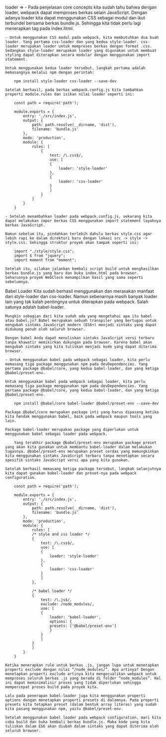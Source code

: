 loader => 
    - Pada penjelasan core concepts kita sudah tahu bahwa dengan loader, webpack dapat memproses berkas selain JavaScript. Dengan adanya loader kita dapat menggunakan CSS sebagai modul dan ikut terbundel bersama berkas bundle.js. Sehingga kita tidak perlu lagi menerapkan tag <link> pada index.html.

    - Untuk menggunakan CSS modul pada webpack, kita membutuhkan dua buah loader. Yang pertama css-loader dan yang kedua style-loader. css-loader merupakan loader untuk memproses berkas dengan format .css. Sedangkan style-loader merupakan loader yang digunakan untuk membuat styling dapat diterapkan secara modular dengan menggunakan import statement. 

    Untuk menggunakan kedua loader tersebut, langkah pertama adalah memasangnya melalui npm dengan perintah: 

        npm install style-loader css-loader --save-dev

    Setelah berhasil, pada berkas webpack.config.js kita tambahkan properti module.rules dan isikan nilai loader seperti ini:

        const path = require('path');
        
        module.exports = {
            entry: './src/index.js',
            output: {
                path: path.resolve(__dirname, 'dist'),
                filename: 'bundle.js'
            },
            mode: 'production',
            module: {
                rules: [
                    {
                        test: /\.css$/,
                        use: [
                        {
                            loader: 'style-loader'
                        },
                        {
                            loader: 'css-loader'
                        }
                        ]
                    }
                ]
            }
        }

    - Setelah menambahkan loader pada webpack.config.js, sekarang kita dapat melakukan impor berkas CSS menggunakan import statement layaknya berkas JavaScript.

    Namun sebelum itu, pindahkan terlebih dahulu berkas style.css agar lebih rapi ke dalam direktori baru dengan lokasi src -> style -> style.css. Sehingga struktur proyek akan tampak seperti ini:

        import "./style/style.css";
        import $ from "jquery";
        import moment from "moment";

    Setelah itu, silakan jalankan kembali script build untuk menghasilkan berkas bundle.js yang baru dan buka index.html pada browser. Seharusnya proyek WebClock menampilkan hasil yang sama seperti sebelumnya.

Babel Loader
Kita sudah berhasil menggunakan dan merasakan manfaat dari style-loader dan css-loader. Namun sebenarnya masih banyak loader lain yang tak kalah pentingnya untuk diterapkan pada webpack. Salah satunya adalah babel-loader.

    Mungkin sebagian dari kita sudah ada yang mengetahui apa itu babel atau babel.js? Babel merupakan sebuah transpiler yang bertugas untuk mengubah sintaks JavaScript modern (ES6+) menjadi sintaks yang dapat didukung penuh oleh seluruh browser.

    Dengan babel Anda dapat menuliskan sintaks JavaScript versi terbaru tanpa khawatir memikirkan dukungan pada browser. Karena babel akan mengubah sintaks yang kita tuliskan menjadi kode yang dapat diterima browser.

    - Untuk menggunakan babel pada webpack sebagai loader, kita perlu memasang tiga package menggunakan npm pada devDependencies. Yang pertama package @babel/core, yang kedua babel-loader, dan yang ketiga @babel/preset-env.

    Untuk menggunakan babel pada webpack sebagai loader, kita perlu memasang tiga package menggunakan npm pada devDependencies. Yang pertama package @babel/core, yang kedua babel-loader, dan yang ketiga @babel/preset-env.

        npm install @babel/core babel-loader @babel/preset-env --save-dev

    Package @babel/core merupakan package inti yang harus dipasang ketika kita hendak menggunakan babel, baik pada webpack maupun tools yang lain.

    Package babel-loader merupakan package yang diperlukan untuk menggunakan babel sebagai loader pada webpack.

        Yang terakhir package @babel/preset-env merupakan package preset yang akan kita gunakan untuk membantu babel-loader dalam melakukan tugasnya. @babel/preset-env merupakan preset cerdas yang memungkinkan kita menggunakan sintaks JavaScript terbaru tanpa menetapkan secara spesifik sintaks JavaScript versi apa yang kita gunakan.

    Setelah berhasil memasang ketiga package tersebut, langkah selanjutnya kita dapat gunakan babel-loader dan preset-nya pada webpack configuration.

        const path = require('path');
    
        module.exports = {
            entry: './src/index.js',
            output: {
                path: path.resolve(__dirname, 'dist'),
                filename: 'bundle.js'
            },
            mode: 'production',
            module: {
                rules: [
                /* style and css loader */
                {
                    test: /\.css$/,
                    use: [
                    {
                        loader: 'style-loader'
                    },
                    {
                        loader: 'css-loader'
                    }
                    ]
                },
                
                /* babel loader */
                {
                    test: /\.js$/,
                    exclude: /node_modules/,
                    use: [
                    {
                        loader: 'babel-loader',
                        options: {
                        presets: ['@babel/preset-env']
                        }
                    }
                    ]
                }
                ]
            }
        }

    Ketika menerapkan rule untuk berkas .js, jangan lupa untuk menetapkan properti exclude dengan nilai “/node_modules/”. Apa artinya? Dengan menetapkan properti exclude artinya kita mengecualikan webpack untuk memproses seluruh berkas .js yang berada di folder “node_modules”. Hal ini dapat meminimalisir proses yang tidak diperlukan sehingga mempercepat proses build pada proyek kita.

    Lalu pada penerapan babel-loader juga kita menggunakan properti options dengan menetapkan properti presets di dalamnya. Pada properti presets kita tetapkan preset (dalam bentuk array literas) yang sudah kita pasang menggunakan npm, yaitu @babel/preset-env.

    Setelah menggunakan babel loader pada webpack configuration, mari kita coba build dan buka kembali berkas bundle.js. Maka kode yang kita tuliskan dalam ES6 akan diubah dalam sintaks yang dapat diterima oleh seluruh browser.

    
